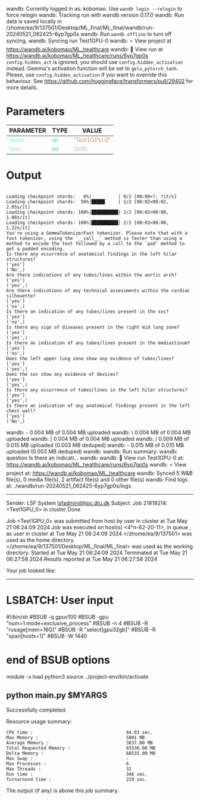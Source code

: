 wandb: Currently logged in as: kobomao. Use `wandb login --relogin` to force relogin
wandb: Tracking run with wandb version 0.17.0
wandb: Run data is saved locally in /zhome/ea/9/137501/Desktop/ML_final/ML_final/wandb/run-20240521_062425-6yp7gp0s
wandb: Run `wandb offline` to turn off syncing.
wandb: Syncing run Test1GPU-0
wandb: ⭐️ View project at https://wandb.ai/kobomao/ML_healthcare
wandb: 🚀 View run at https://wandb.ai/kobomao/ML_healthcare/runs/6yp7gp0s
`config.hidden_act` is ignored, you should use `config.hidden_activation` instead.
Gemma's activation function will be set to `gelu_pytorch_tanh`. Please, use
`config.hidden_activation` if you want to override this behaviour.
See https://github.com/huggingface/transformers/pull/29402 for more details.

<style>
c { color: #9cdcfe; font-family: 'Verdana', sans-serif;} /* VARIABLE */
d { color: #4EC9B0; font-family: 'Verdana', sans-serif;} /* CLASS */
e { color: #569cd6; font-family: 'Verdana', sans-serif;} /* BOOL */
f { color: #b5cea8; font-family: 'Verdana', sans-serif;} /* NUMBERS */
j { color: #ce9178; font-family: 'Verdana', sans-serif;} /* STRING */
k { font-family: 'Verdana', sans-serif;} /* SYMBOLS */
</style>

# Parameters

| PARAMETER         | TYPE              | VALUE             |
|-------------------|-------------------|-------------------|
| <c>name</c>       | <d>str</d>        | <j>"Test1GPU-0"</j> |
| <c>time</c>       | <d>int</d>        | <f>3600</f>       |

# Output

```
Loading checkpoint shards:   0%|          | 0/2 [00:00<?, ?it/s]Loading checkpoint shards:  50%|█████     | 1/2 [00:02<00:02,  2.05s/it]Loading checkpoint shards: 100%|██████████| 2/2 [00:02<00:00,  1.08s/it]Loading checkpoint shards: 100%|██████████| 2/2 [00:02<00:00,  1.22s/it]
You're using a GemmaTokenizerFast tokenizer. Please note that with a fast tokenizer, using the `__call__` method is faster than using a method to encode the text followed by a call to the `pad` method to get a padded encoding.
Is there any occurrence of anatomical findings in the left hilar structures?
['yes']
('No',)
Are there indications of any tubes/lines within the aortic arch?
['yes']
('yes',)
Are there indications of any technical assessments within the cardiac silhouette?
['yes']
('no',)
Is there an indication of any tubes/lines present in the svc?
['yes']
('no',)
Is there any sign of diseases present in the right mid lung zone?
['yes']
('yes',)
Is there an indication of any tubes/lines present in the mediastinum?
['yes']
('no',)
Does the left upper lung zone show any evidence of tubes/lines?
['yes']
('yes',)
Does the svc show any evidence of devices?
['yes']
('yes',)
Is there any occurrence of tubes/lines in the left hilar structures?
['yes']
('yes',)
Is there an indication of any anatomical findings present in the left chest wall?
['yes']
('No',)
```
wandb: - 0.004 MB of 0.004 MB uploadedwandb: \ 0.004 MB of 0.004 MB uploadedwandb: | 0.004 MB of 0.004 MB uploadedwandb: / 0.009 MB of 0.015 MB uploaded (0.003 MB deduped)wandb: - 0.015 MB of 0.015 MB uploaded (0.003 MB deduped)wandb: 
wandb: Run summary:
wandb: question Is there an indicati...
wandb: 
wandb: 🚀 View run Test1GPU-0 at: https://wandb.ai/kobomao/ML_healthcare/runs/6yp7gp0s
wandb: ⭐️ View project at: https://wandb.ai/kobomao/ML_healthcare
wandb: Synced 5 W&B file(s), 0 media file(s), 2 artifact file(s) and 0 other file(s)
wandb: Find logs at: ./wandb/run-20240521_062425-6yp7gp0s/logs

------------------------------------------------------------
Sender: LSF System <lsfadmin@hpc.dtu.dk>
Subject: Job 21819214: <Test1GPU_0> in cluster <dcc> Done

Job <Test1GPU_0> was submitted from host <n-62-30-2> by user <s183914> in cluster <dcc> at Tue May 21 06:24:09 2024
Job was executed on host(s) <4*n-62-20-11>, in queue <gpuv100>, as user <s183914> in cluster <dcc> at Tue May 21 06:24:09 2024
</zhome/ea/9/137501> was used as the home directory.
</zhome/ea/9/137501/Desktop/ML_final/ML_final> was used as the working directory.
Started at Tue May 21 06:24:09 2024
Terminated at Tue May 21 06:27:58 2024
Results reported at Tue May 21 06:27:58 2024

Your job looked like:

------------------------------------------------------------
# LSBATCH: User input
#!/bin/sh
#BSUB -q gpuv100
#BSUB -gpu "num=1:mode=exclusive_process"
#BSUB -n 4
#BSUB -R "rusage[mem=16G]"
#BSUB -R "select[gpu32gb]"
#BSUB -R "span[hosts=1]"
#BSUB -W 1440
# end of BSUB options
module -s load python3
source ../project-env/bin/activate

python main.py $MYARGS
------------------------------------------------------------

Successfully completed.

Resource usage summary:

    CPU time :                                   44.03 sec.
    Max Memory :                                 5001 MB
    Average Memory :                             3837.00 MB
    Total Requested Memory :                     65536.00 MB
    Delta Memory :                               60535.00 MB
    Max Swap :                                   -
    Max Processes :                              6
    Max Threads :                                32
    Run time :                                   346 sec.
    Turnaround time :                            229 sec.

The output (if any) is above this job summary.

